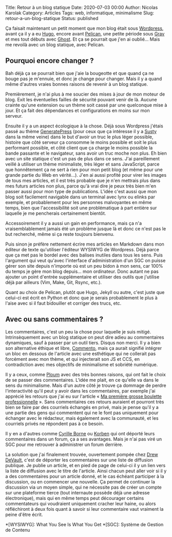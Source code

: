 Title: Retour à un blog statique
Date: 2020-07-03 00:00
Author: Nicolas Karolak
Category: Articles
Tags: web, informatique, minimalisme
Slug: retour-a-un-blog-statique
Status: published

Ça faisait maintenant un petit moment que mon blog était sous [Wordpress](https://wordpress.org/), avant ça il y a eu [Hugo](https://gohugo.io/), encore avant [Pelican](https://docs.getpelican.com/en/stable/), une petite période sous [Grav](https://getgrav.org/) et mes tout débuts avec [Ghost](https://ghost.org/). Et ça se pourrait que j'en ai oublié... Mais me revoilà avec un blog statique, avec Pelican.

## Pourquoi encore changer ?

Bah déjà ça se pourrait bien que j'aie la bougeotte et que quand ça ne bouge pas je m'ennuie, et donc je change pour changer. Mais il y a quand même d'autres vraies bonnes raisons de revenir à un blog statique.

Premièrement, je n'ai plus à me soucier des mises à jour de mon moteur de blog. Exit les éventuelles failles de sécurité pouvant venir de là. Aucune crainte qu'une extension ou un thème soit cassé par une quelconque mise à jour. Et ça fait des dépendances et configurations en moins sur mon serveur.

Ensuite il y a un aspect écologique à la chose. Déjà sous Wordpress j'étais passé au thème [GeneratePress](https://generatepress.com/) (pour ceux que ça intéresse il y a [Susty](https://sustywp.com/) dans la même veine) dans le but d'avoir un truc le plus léger possible, histoire que côté serveur ça consomme le moins possible et soit le plus performant possible, et côté client que ça charge le moins possible la bande passante et le navigateur, sans avoir un truc moche non plus. Eh bien avec un site statique c'est un pas de plus dans ce sens. J'ai pareillement veillé à utiliser un thème minimaliste, très léger et sans JavaScript, parce que honnêtement ça ne sert à rien pour mon petit blog (et même pour une grande partie du Web en vérité...). J'en ai aussi profité pour virer les images de tous mes articles, et il est très probable que je n'en mettrais plus dans mes futurs articles non plus, parce qu'à vrai dire je peux très bien m'en passer aussi pour mon type de publications. L'idée c'est aussi que mon blog soit facilement navigable dans un terminal avec lynx ou elinks par exemple, et probablement pour les personnes malvoyantes en même temps, bien que l'accessibilité soit une problématique à part entière sur laquelle je me pencherais certainement bientôt.

Accessoirement il y a aussi un gain en performance, mais ça n'a vraisemblablement jamais été un problème jusque là et donc ce n'est pas le but recherché, même si ça reste toujours bienvenu.

Puis sinon je préfère nettement écrire mes articles en Markdown dans mon éditeur de texte qu'utiliser l'éditeur WYSIWYG de Wordpress. Déjà parce que ça met pas le bordel avec des balises inutiles dans tous les sens. Puis l'argument qui veut qu'avec l'interface d'administration d'un SGC on puisse gérer son site depuis n'importe où est un peu bidon à mon sens, car 100% du temps je gère mon blog depuis... mon ordinateur. Donc autant ne pas ajouter un point d'entrée supplémentaire et utiliser des outils que j'utilise déjà par ailleurs (Vim, Make, Git, Rsync, etc.).

Quant au choix de Pelican, plutôt que Hugo, Jekyll ou autre, c'est juste que celui-ci est écrit en Python et donc que je serais probablement le plus à l'aise avec si il faut bidouiller et corriger des trucs, etc.

## Avec ou sans commentaires ?

Les commentaires, c'est un peu la chose pour laquelle je suis mitigé. Intrinsèquement avec un blog statique on peut dire adieu au commentaires dynamiques, sauf à passer par un outil tiers. Disqus non merci. Il y a bien son alternative éthique et libre, [Commento](https://commento.io/), mais ça aurait signifié intégrer un bloc en dessous de l'article avec une esthétique qui ne collerait pas forcément avec mon thème, et qui injecterait son JS et CCS, en contradiction avec mes objectifs de minimalisme et sobriété numérique.

Il y a ceux, comme [Ploum](https://ploum.net/la-fin-des-commentaires/) avec des très bonnes raisons, qui ont fait le choix de se passer des commentaires. L'idée me plait, en ce qu'elle va dans le sens du minimalisme. Mais d'un autre côté je trouve ça dommage de perdre l'interactivité qu'il peut y avoir dans les commentaires, par exemple j'ai apprécié les retours que j'ai eu sur l'article « [Ma première grosse boulette professionnelle](https://blog.karolak.fr/2020/05/03/ma-premiere-grosse-boulette-professionnelle/) ». Sans commentaires ces retours auraient et pourront très bien se faire par des courriels échangés en privé, mais je pense qu'il y a une partie des gens qui commentent qui ne le font pas uniquement pour échanger avec le rédacteur, mais également avec la communauté, et les courriels privés ne répondent pas à ce besoin.

Il y en a d'autres comme [Cyrille Borne](https://cyrille-borne.com/) ou [Korben](https://korben.info/) qui ont déporté leurs commentaires dans un forum, ça a ses avantages. Mais je n'ai pas viré un SGC pour me retrouver à administrer un forum derrière.

La solution que j'ai finalement trouvée, ouvertement pompée chez [Drew DeVault](https://drewdevault.com/), c'est de déporter les commentaires sur une liste de diffusion publique. Je publie un article, et en pied de page de celui-ci il y un lien vers la liste de diffusion avec le titre de l'article. Ainsi chacun peut aller voir si il y a des commentaires pour un article donné, et le cas échéant participer à la discussion, ou en commencer une nouvelle. Ça permet de continuer la discussion via un moyen simple, qui ne nécessite pas de créer un compte sur une plateforme tierce (tout internaute possède déjà une adresse électronique), mais qui en même temps peut décourager certains commentateurs qui voudraient uniquement cracher leur haine, ou alors réfléchiront à deux fois quant à savoir si leur commentaire vaut vraiment la peine d'être écrit.

*[WYSIWYG]: What You See Is What You Get
*[SGC]: Système de Gestion de Contenu
